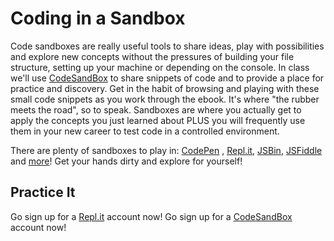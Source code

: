 # Coding in a Sandbox

Code sandboxes are really useful tools to share ideas, play with possibilities and explore new concepts without the pressures of building your file structure, setting up your machine or depending on the console. In class we'll use [CodeSandBox](https://codesandbox.io/) to share snippets of code and to provide a place for practice and discovery. Get in the habit of browsing and playing with these small code snippets as you work through the ebook. It's where "the rubber meets the road", so to speak. Sandboxes are where you actually get to apply the concepts you just learned about PLUS you will frequently use them in your new career to test code in a controlled environment.

There are plenty of sandboxes to play in: [CodePen](http://codepen.io/) , [Repl.it](https://repl.it/login?goto=%2Frepls), [JSBin](https://jsbin.com/?html,js,output), [JSFiddle](https://jsfiddle.net/) and [more](https://www.sitepoint.com/7-code-playgrounds/)! Get your hands dirty and explore for yourself!

## Practice It

Go sign up for a [Repl.it](https://repl.it/login?goto=%2Frepls) account now!
Go sign up for a [CodeSandBox](https://codesandbox.io/) account now!